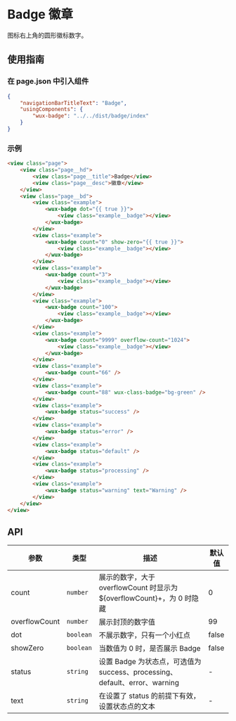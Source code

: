 # Badge 徽章

图标右上角的圆形徽标数字。

## 使用指南

### 在 page.json 中引入组件

```json
{
    "navigationBarTitleText": "Badge",
    "usingComponents": {
        "wux-badge": "../../dist/badge/index"
    }
}
```

### 示例

```html
<view class="page">
    <view class="page__hd">
        <view class="page__title">Badge</view>
        <view class="page__desc">徽章</view>
    </view>
    <view class="page__bd">
        <view class="example">
            <wux-badge dot="{{ true }}">
                <view class="example__badge"></view>
            </wux-badge>
        </view>
        <view class="example">
            <wux-badge count="0" show-zero="{{ true }}">
                <view class="example__badge"></view>
            </wux-badge>
        </view>
        <view class="example">
            <wux-badge count="3">
                <view class="example__badge"></view>
            </wux-badge>
        </view>
        <view class="example">
            <wux-badge count="100">
                <view class="example__badge"></view>
            </wux-badge>
        </view>
        <view class="example">
            <wux-badge count="9999" overflow-count="1024">
                <view class="example__badge"></view>
            </wux-badge>
        </view>
        <view class="example">
            <wux-badge count="66" />
        </view>
        <view class="example">
            <wux-badge count="88" wux-class-badge="bg-green" />
        </view>
        <view class="example">
            <wux-badge status="success" />
        </view>
        <view class="example">
            <wux-badge status="error" />
        </view>
        <view class="example">
            <wux-badge status="default" />
        </view>
        <view class="example">
            <wux-badge status="processing" />
        </view>
        <view class="example">
            <wux-badge status="warning" text="Warning" />
        </view>
    </view>
</view>
```

## API

| 参数 | 类型 | 描述 | 默认值 |
| --- | --- | --- | --- |
| count | <code>number</code> | 展示的数字，大于 overflowCount 时显示为 ${overflowCount}+，为 0 时隐藏 | 0 |
| overflowCount | <code>number</code> | 展示封顶的数字值 | 99 |
| dot | <code>boolean</code> | 不展示数字，只有一个小红点 | false |
| showZero | <code>boolean</code> | 当数值为 0 时，是否展示 Badge | false |
| status | <code>string</code> | 设置 Badge 为状态点，可选值为 success、processing、default、error、warning | - |
| text | <code>string</code> | 在设置了 status 的前提下有效，设置状态点的文本 | - |